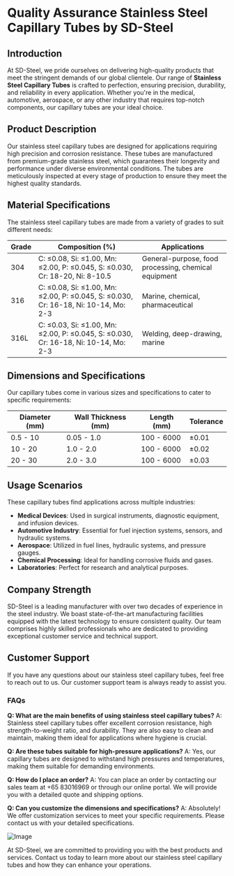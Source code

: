 # Quality Assurance Stainless Steel Capillary Tubes by SD-Steel

## Introduction
At SD-Steel, we pride ourselves on delivering high-quality products that meet the stringent demands of our global clientele. Our range of **Stainless Steel Capillary Tubes** is crafted to perfection, ensuring precision, durability, and reliability in every application. Whether you're in the medical, automotive, aerospace, or any other industry that requires top-notch components, our capillary tubes are your ideal choice.

## Product Description
Our stainless steel capillary tubes are designed for applications requiring high precision and corrosion resistance. These tubes are manufactured from premium-grade stainless steel, which guarantees their longevity and performance under diverse environmental conditions. The tubes are meticulously inspected at every stage of production to ensure they meet the highest quality standards.

## Material Specifications
The stainless steel capillary tubes are made from a variety of grades to suit different needs:

| Grade | Composition (%) | Applications |
|-------|-----------------|--------------|
| 304   | C: ≤0.08, Si: ≤1.00, Mn: ≤2.00, P: ≤0.045, S: ≤0.030, Cr: 18-20, Ni: 8-10.5 | General-purpose, food processing, chemical equipment |
| 316    | C: ≤0.08, Si: ≤1.00, Mn: ≤2.00, P: ≤0.045, S: ≤0.030, Cr: 16-18, Ni: 10-14, Mo: 2-3 | Marine, chemical, pharmaceutical |
| 316L  | C: ≤0.03, Si: ≤1.00, Mn: ≤2.00, P: ≤0.045, S: ≤0.030, Cr: 16-18, Ni: 10-14, Mo: 2-3 | Welding, deep-drawing, marine |

## Dimensions and Specifications
Our capillary tubes come in various sizes and specifications to cater to specific requirements:

| Diameter (mm) | Wall Thickness (mm) | Length (mm) | Tolerance |
|---------------|---------------------|-------------|-----------|
| 0.5 - 10      | 0.05 - 1.0          | 100 - 6000  | ±0.01     |
| 10 - 20       | 1.0 - 2.0           | 100 - 6000  | ±0.02     |
| 20 - 30       | 2.0 - 3.0           | 100 - 6000  | ±0.03     |

## Usage Scenarios
These capillary tubes find applications across multiple industries:

- **Medical Devices**: Used in surgical instruments, diagnostic equipment, and infusion devices.
- **Automotive Industry**: Essential for fuel injection systems, sensors, and hydraulic systems.
- **Aerospace**: Utilized in fuel lines, hydraulic systems, and pressure gauges.
- **Chemical Processing**: Ideal for handling corrosive fluids and gases.
- **Laboratories**: Perfect for research and analytical purposes.

## Company Strength
SD-Steel is a leading manufacturer with over two decades of experience in the steel industry. We boast state-of-the-art manufacturing facilities equipped with the latest technology to ensure consistent quality. Our team comprises highly skilled professionals who are dedicated to providing exceptional customer service and technical support.

## Customer Support
If you have any questions about our stainless steel capillary tubes, feel free to reach out to us. Our customer support team is always ready to assist you.

### FAQs
**Q: What are the main benefits of using stainless steel capillary tubes?**
A: Stainless steel capillary tubes offer excellent corrosion resistance, high strength-to-weight ratio, and durability. They are also easy to clean and maintain, making them ideal for applications where hygiene is crucial.

**Q: Are these tubes suitable for high-pressure applications?**
A: Yes, our capillary tubes are designed to withstand high pressures and temperatures, making them suitable for demanding environments.

**Q: How do I place an order?**
A: You can place an order by contacting our sales team at +65 83016969 or through our online portal. We will provide you with a detailed quote and shipping options.

**Q: Can you customize the dimensions and specifications?**
A: Absolutely! We offer customization services to meet your specific requirements. Please contact us with your detailed specifications.

![Image](https://github.com/user-attachments/assets/2567258e-e124-4816-932d-1809bd27ef0b)

At SD-Steel, we are committed to providing you with the best products and services. Contact us today to learn more about our stainless steel capillary tubes and how they can enhance your operations.